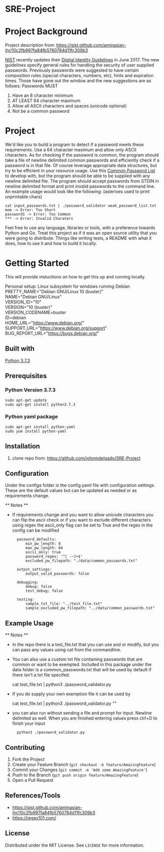 # SRE-Project

# Project Background
Project description from: https://gist.github.com/aminasian-ihr/10c2fb997fa84fb5760784d11fc309b3

[NIST](https://www.nist.gov/) recently updates their [Digital Identity Guidelines](https://pages.nist.gov/800-63-3/) in June 2017.
The new guidelines specify general rules for handling the security of user supplied passwords.
Previously passwords were suggested to have certain composition rules (special characters, numbers, etc), hints and expiration times.
Those have gone out the window and the new suggestions are as follows:
Passwords MUST
1. Have an 8 character minimum 
2. AT LEAST 64 character maximum
2. Allow all ASCII characters and spaces (unicode optional)
4. Not be a common password

# Project
We'd like you to build a program to detect if a password meets these requirements. Use a 64 character maximum and allow only ASCII characters.
As for checking if the password is common, the program should take a file of newline delimited common passwords and efficiently check if a password is in that file. Of course leverage appropriate data structures, but try to be efficient in your resource usage.
Use this [Common Password List](https://github.com/danielmiessler/SecLists/raw/master/Passwords/Common-Credentials/10-million-password-list-top-1000000.txt) to develop with, but the program should be able to be supplied with any newline delimited file.
The program should accept passwords from STDIN in newline delimited format and print invalid passwords to the command line.
An example usage would look like the following: (asterixes used to print unprintable chars)
```
cat input_passwords.txt | ./password_validator weak_password_list.txt
mom -> Error: Too Short
password1 -> Error: Too Common
*** -> Error: Invalid Charaters
```
Feel free to use any language, libraries or tools, with a preference towards Python and Go. Treat this project as if it was an open source utility that you were going to distribute. Things like writing tests, a README with what it does, how to use it and how to build it locally.

# Getting Started
This will provide instuctions on how to get this up and running locally. 

Personal setup: Linux subsystem for windows running Debian  
PRETTY_NAME="Debian GNU/Linux 10 (buster)"  
NAME="Debian GNU/Linux"  
VERSION_ID="10"  
VERSION="10 (buster)"  
VERSION_CODENAME=buster  
ID=debian  
HOME_URL="https://www.debian.org/"  
SUPPORT_URL="https://www.debian.org/support"  
BUG_REPORT_URL="https://bugs.debian.org/"  

## Built with
[Python 3.7.3](https://www.python.org/downloads/release/python-373/)

## Prerequisites
### Python Version 3.7.3
    sudo apt-get update
    sudo apt-get install python3.7.3

### Python yaml package
    sudo apt-get install python-yaml
    sudo yum install python-yaml

## Installation
1. clone repo from: https://github.com/johnmdelgado/SRE-Project

## Configuration
Under the configs folder is the config.yaml file with configuration settings. These are the default values but can be updated as needed or as requirements change.  

** Notes **  
* If requirements change and you want to allow unicode characters you can flip the ascii check or if you want to exclude different characters using regex the ascii_only flag can be set to True and the regex in the config can be modified

        password_defaults:
            min_pw_length: 8
            max_pw_length: 64
            ascii_only: true
            password_regex: '^[ -~]+$'
            excluded_pw_filepath: "./data/common_passwords.txt"

        output_settings:
            output_valid_passwords: false

        debugging:
            debug: false
            test_debug: false

        testing:
            sample_txt_file: "../test_file.txt"
            sample_excluded_pw_filepath: "../data/common_passwords.txt"

## Example Usage
** Notes **
* In the repo there is a test_file.txt that you can use and or modify, but you can pass any values using cat from the commandline.  
* You can also use a custom txt file containing passwords that are common or want to be exempted. Included in this package under the data folder is a common_passwords.txt that will be used by default if there isn't a txt file specifed.  
    
    cat test_file.txt | python3 ./password_validator.py

* If you do supply your own exemption file it can be used by  

    cat test_file.txt | python3 ./password_validator.py "<Your Directory Here>"

* you can also run without sending a file and prompt for input. Newline delimited as well. When you are finished entering values press ctrl+D to finish your input

        python3 ./password_validator.py

## Contributing 

1. Fork the Project
2. Create your Feature Branch (`git checkout -b feature/AmazingFeature`)
3. Commit your Changes (`git commit -m 'Add some AmazingFeature'`)
4. Push to the Branch (`git push origin feature/AmazingFeature`)
5. Open a Pull Request

## References/Tools
* https://gist.github.com/aminasian-ihr/10c2fb997fa84fb5760784d11fc309b3
* https://regex101.com/


## License  

Distributed under the MIT License. See `LICENSE` for more information.





